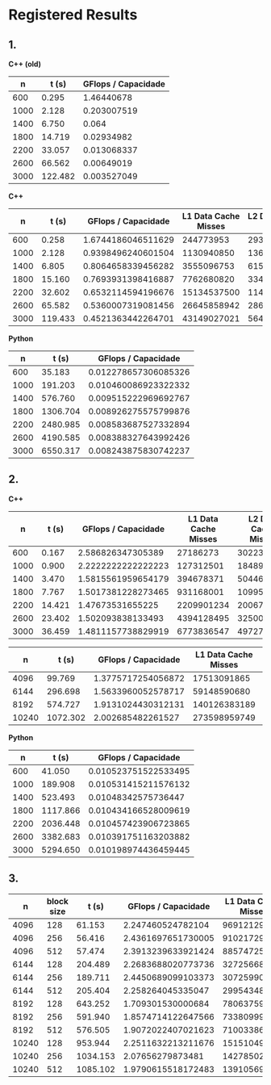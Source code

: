 # Registered Results

## 1.

**C++ (old)**

| n   | t (s) | GFlops / Capacidade |
|-----|-------|---------------------|
|600  | 0.295 | 1.46440678 |
|1000 | 2.128 | 0.203007519 |
|1400 | 6.750 | 0.064 |
|1800 | 14.719 | 0.02934982 |
|2200 | 33.057 | 0.013068337 |
|2600 | 66.562 | 0.00649019 |
|3000 | 122.482 | 0.003527049 |

**C++**

| n   | t (s) | GFlops / Capacidade | L1 Data Cache Misses | L2 Data Cache Misses |
|-----|-------|---------------------| -------------------- | -------------------- |
|600  | 0.258 | 1.6744186046511629 | 244773953  | 29322622 |
|1000 | 2.128 | 0.9398496240601504 | 1130940850 | 136273561 |
|1400 | 6.805 | 0.8064658339456282 | 3555096753 | 615035881 |
|1800 | 15.160 | 0.7693931398416887 | 7762680820 | 3342669371 |
|2200 | 32.602 | 0.6532114594196676 | 15134537500 | 11426767223 |
|2600 | 65.582 | 0.5360007319081456| 26645858942 | 28669986533 |
|3000 | 119.433 | 0.4521363442264701| 43149027021 | 56431603890 |

**Python**

| n   | t (s) | GFlops / Capacidade |
|-----|-------|---------------------|
|600  | 35.183 | 0.012278657306085326 |
|1000 | 191.203 | 0.010460086923322332 |
|1400 | 576.760 | 0.009515222969692767 |
|1800 | 1306.704 | 0.008926275575799876|
|2200 | 2480.985 | 0.008583687527332894|
|2600 | 4190.585 | 0.008388327643992426 |
|3000 | 6550.317 | 0.008243875830742237 |

## 2.

**C++**

| n   | t (s) | GFlops / Capacidade |  L1 Data Cache Misses | L2 Data Cache Misses |
|-----|-------|---------------------| ----- | ----- |
|600  | 0.167 | 2.586826347305389 | 27186273 | 30223616 |
|1000 | 0.900 | 2.2222222222222223 | 127312501 | 184896835 |
|1400 | 3.470 | 1.5815561959654179 | 394678371 | 504461139 | 
|1800 | 7.767 | 1.5017381228273465 | 931168001 | 1099572588 |
|2200 | 14.421 | 1.47673531655225 | 2209901234 | 2006783275 |
|2600 | 23.402 | 1.502093838133493 | 4394128495 | 3250097304 | 
|3000 | 36.459 | 1.4811157738829919 | 6773836547 | 4972763371 |


| n   | t (s) | GFlops / Capacidade | L1 Data Cache Misses | L2 Data Cache Misses |
|-----|-------|---------------------| ----- | ----- |
|4096 | 99.769 | 1.3775717254056872 | 17513091865 | 12519345650 |
|6144 | 296.698 | 1.5633960052578717 | 59148590680 | 42037363292 |
|8192 | 574.727 | 1.9131024430312131 | 140126383189 | 98948004971 | 
|10240| 1072.302 | 2.002685482261527 | 273598959749 | 195059329533 |

**Python**

| n   | t (s) | GFlops / Capacidade |
|-----|-------|---------------------|
|600  | 41.050 | 0.010523751522533495|
|1000 | 189.908 | 0.010531415211576132|
|1400 | 523.493 | 0.01048342575736447 |
|1800 | 1117.866 | 0.010434166528009619 |
|2200 | 2036.448 | 0.010457423906723865 |
|2600 | 3382.683 | 0.010391751163203882 |
|3000 | 5294.650 | 0.010198974436459445 |

## 3.

| n   | block size | t (s) | GFlops / Capacidade |  L1 Data Cache Misses | L2 Data Cache Misses |
|-----|-----------|-------|---------------------| --- | --- |
|4096 | 128 | 61.153|2.247460524782104 |9691212983 | 17662146027 |
|4096 | 256 | 56.416|2.4361697651730005 | 9102172943 | 13276842928 |
|4096 | 512 | 57.474| 2.3913239633921424 | 8857472547 | 10172218117 |
|6144 | 128 | 204.489| 2.2683688020773736 |  32725668530 | 60138407543 |
|6144 | 256 | 189.711| 2.4450689099103373 | 30725990968  | 44913026892 |
|6144 | 512 | 205.404| 2.258264045335047 | 29954348576  | 36899310576 |
|8192 | 128 | 643.252| 1.709301530000684 | 78063759562 | 145675644840 |
|8192 | 256 | 591.940| 1.8574714122647566 | 73380999289  | 119643036552 |
|8192 | 512 | 576.505| 1.9072022407021623 | 71003386677  | 103179843333 |
|10240| 128 | 953.944| 2.2511632213211676 | 151510491393  | 275907467427 |
|10240| 256 | 1034.153| 2.07656279873481 | 142785021472  | 219120380524 |
|10240| 512 | 1085.102| 1.9790615518172483 | 139105698984 | 202753921169 |
